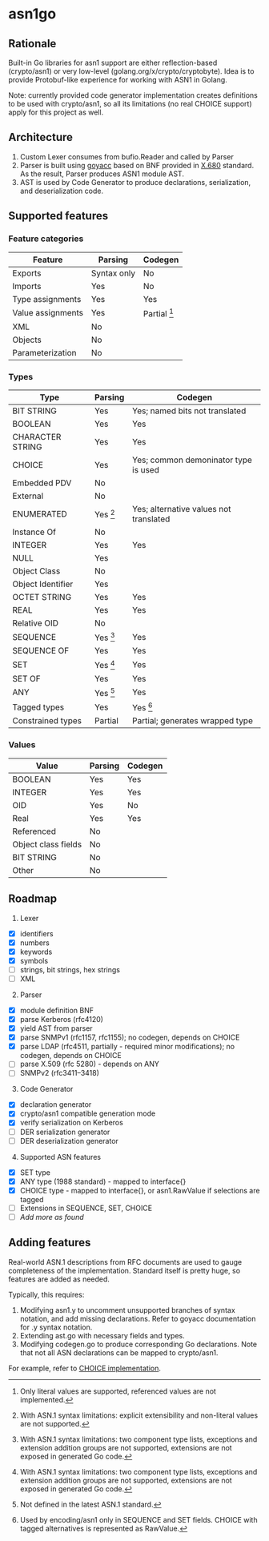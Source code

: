 # asn1go

## Rationale

Built-in Go libraries for asn1 support are either reflection-based (crypto/asn1) or 
very low-level (golang.org/x/crypto/cryptobyte). Idea is to provide Protobuf-like experience for 
working with ASN1 in Golang.

Note: currently provided code generator implementation creates definitions to be used with crypto/asn1, 
so all its limitations (no real CHOICE support) apply for this project as well.

## Architecture

1) Custom Lexer consumes from bufio.Reader and called by Parser
2) Parser is built using [goyacc](https://godoc.org/golang.org/x/tools/cmd/goyacc)
 based on BNF provided in [X.680](https://www.itu.int/ITU-T/studygroups/com17/languages/X.680-0207.pdf) standard. 
 As the result, Parser produces ASN1 module AST.
3) AST is used by Code Generator to produce declarations, serialization, and deserialization code.

## Supported features

### Feature categories

| Feature           | Parsing     | Codegen       |
|-------------------|-------------|---------------|
| Exports           | Syntax only | No            |
| Imports           | Yes         | No            |
| Type assignments  | Yes         | Yes           |
| Value assignments | Yes         | Partial [^f1] |
| XML               | No          |               |
| Objects           | No          |               |
| Parameterization  | No          |               |

[^f1]: Only literal values are supported, referenced values are not implemented.

### Types

| Type              | Parsing   | Codegen                                |
|-------------------|-----------|----------------------------------------|
| BIT STRING        | Yes       | Yes; named bits not translated         |
| BOOLEAN           | Yes       | Yes                                    |
| CHARACTER STRING  | Yes       | Yes                                    |
| CHOICE            | Yes       | Yes; common demoninator type is used   |
| Embedded PDV      | No        |                                        |
| External          | No        |                                        |
| ENUMERATED        | Yes [^t4] | Yes; alternative values not translated |
| Instance Of       | No        |                                        |
| INTEGER           | Yes       | Yes                                    |
| NULL              | Yes       |                                        |
| Object Class      | No        |                                        |
| Object Identifier | Yes       |                                        | 
| OCTET STRING      | Yes       | Yes                                    |
| REAL              | Yes       | Yes                                    |
| Relative OID      | No        |                                        |
| SEQUENCE          | Yes [^t1] | Yes                                    |
| SEQUENCE OF       | Yes       | Yes                                    |
| SET               | Yes [^t1] | Yes                                    |
| SET OF            | Yes       | Yes                                    |
| ANY               | Yes [^t2] | Yes                                    |
| Tagged types      | Yes       | Yes [^t3]                              |
| Constrained types | Partial   | Partial; generates wrapped type        |

[^t1]: With ASN.1 syntax limitations: two component type lists, exceptions and extension addition groups are not supported, extensions are not exposed in generated Go code.
[^t2]: Not defined in the latest ASN.1 standard.
[^t3]: Used by encoding/asn1 only in SEQUENCE and SET fields. CHOICE with tagged alternatives is represented as RawValue.
[^t4]: With ASN.1 syntax limitations: explicit extensibility and non-literal values are not supported.

### Values

| Value               | Parsing  | Codegen |
|---------------------|----------|---------|
| BOOLEAN             | Yes      | Yes     |
| INTEGER             | Yes      | Yes     |
| OID                 | Yes      | No      |
| Real                | Yes      | Yes     |
| Referenced          | No       |         |
| Object class fields | No       |         |
| BIT STRING          | No       |         |
| Other               | No       |         |

## Roadmap

1) Lexer
 - [x] identifiers
 - [x] numbers 
 - [x] keywords
 - [x] symbols
 - [ ] strings, bit strings, hex strings
 - [ ] XML
2) Parser
 - [x] module definition BNF
 - [x] parse Kerberos (rfc4120)
 - [x] yield AST from parser
 - [x] parse SNMPv1 (rfc1157, rfc1155); no codegen, depends on CHOICE
 - [x] parse LDAP (rfc4511, partially - required minor modifications); no codegen, depends on CHOICE
 - [ ] parse X.509 (rfc 5280) - depends on ANY
 - [ ] SNMPv2 (rfc3411–3418)
3) Code Generator
 - [x] declaration generator
 - [x] crypto/asn1 compatible generation mode
 - [x] verify serialization on Kerberos
 - [ ] DER serialization generator
 - [ ] DER deserialization generator
4) Supported ASN features
 - [x] SET type
 - [x] ANY type (1988 standard) - mapped to interface{}
 - [x] CHOICE type - mapped to interface{}, or asn1.RawValue if selections are tagged
 - [ ] Extensions in SEQUENCE, SET, CHOICE
 - [ ] _Add more as found_

## Adding features

Real-world ASN.1 descriptions from RFC documents are used to gauge completeness of the implementation.
Standard itself is pretty huge, so features are added as needed.

Typically, this requires:

1) Modifying asn1.y to uncomment unsupported branches of syntax notation, and add missing declarations. 
   Refer to goyacc documentation for .y syntax notation.
2) Extending ast.go with necessary fields and types.
3) Modifying codegen.go to produce corresponding Go declarations. Note that not all ASN declarations can be mapped to 
   crypto/asn1. 

For example, refer to [CHOICE implementation](https://github.com/chemikadze/asn1go/commit/884e30ce6a93c4e9df7ad7711889651fbcda01ce).